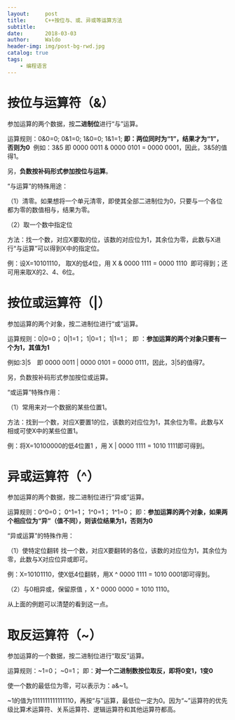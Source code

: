 ```yaml
---
layout:     post
title:      C++按位与、或、异或等运算方法
subtitle:   
date:       2018-03-03
author:     Waldo
header-img: img/post-bg-rwd.jpg
catalog: true
tags:
    - 编程语言 
---
```


# 按位与运算符（&）

参加运算的两个数据，按**二进制位**进行“与”运算。

运算规则：0&0=0;   0&1=0;    1&0=0;     1&1=1;
          **即：两位同时为“1”，结果才为“1”，否则为0**
 例如：3&5  即 0000 0011 & 0000 0101 = 0000 0001，因此，3&5的值得1。

另，**负数按补码形式参加按位与运算**。

“与运算”的特殊用途：

（1）清零。如果想将一个单元清零，即使其全部二进制位为0，只要与一个各位都为零的数值相与，结果为零。


（2）取一个数中指定位

方法：找一个数，对应X要取的位，该数的对应位为1，其余位为零，此数与X进行“与运算”可以得到X中的指定位。

例：设X=10101110，
取X的低4位，用 X & 0000 1111 = 0000 1110 
即可得到；还可用来取X的2、4、6位。

# 按位或运算符（|）

参加运算的两个对象，按二进制位进行“或”运算。

运算规则：0|0=0；   0|1=1；   1|0=1；    1|1=1；
 即 ：**参加运算的两个对象只要有一个为1，其值为1**

例如:3|5　即 0000 0011 | 0000 0101 = 0000 0111，因此，3|5的值得7。　

另，负数按补码形式参加按位或运算。

“或运算”特殊作用：

（1）常用来对一个数据的某些位置1。

方法：找到一个数，对应X要置1的位，该数的对应位为1，其余位为零。此数与X相或可使X中的某些位置1。

例：将X=10100000的低4位置1 ，用 X | 0000 1111 = 1010 1111即可得到。

# 异或运算符（^）

参加运算的两个数据，按二进制位进行“异或”运算。

运算规则：0^0=0；   0^1=1；   1^0=1；   1^1=0；
即：**参加运算的两个对象，如果两个相应位为“异”（值不同），则该位结果为1，否则为0**


“异或运算”的特殊作用：

（1）使特定位翻转 找一个数，对应X要翻转的各位，该数的对应位为1，其余位为零，此数与X对应位异或即可。

例：X=10101110，使X低4位翻转，用X ^ 0000 1111 = 1010 0001即可得到。


（2）与0相异或，保留原值 ，X ^ 0000 0000 = 1010 1110。

从上面的例题可以清楚的看到这一点。

# 取反运算符（~）

参加运算的一个数据，按二进制位进行“取反”运算。

运算规则：~1=0；   ~0=1；
即：**对一个二进制数按位取反，即将0变1，1变0**


使一个数的最低位为零，可以表示为：a&~1。

~1的值为1111111111111110，再按“与”运算，最低位一定为0。因为“~”运算符的优先级比算术运算符、关系运算符、逻辑运算符和其他运算符都高。
